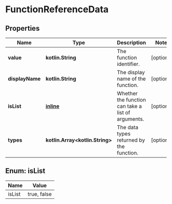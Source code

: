 
# FunctionReferenceData

## Properties
Name | Type | Description | Notes
------------ | ------------- | ------------- | -------------
**value** | **kotlin.String** | The function identifier. |  [optional]
**displayName** | **kotlin.String** | The display name of the function. |  [optional]
**isList** | [**inline**](#IsListEnum) | Whether the function can take a list of arguments. |  [optional]
**types** | **kotlin.Array&lt;kotlin.String&gt;** | The data types returned by the function. |  [optional]


<a name="IsListEnum"></a>
## Enum: isList
Name | Value
---- | -----
isList | true, false



